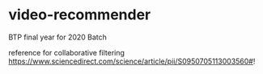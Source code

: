# video-recommender
BTP final year for 2020 Batch

reference for collaborative filtering
https://www.sciencedirect.com/science/article/pii/S0950705113003560#!
